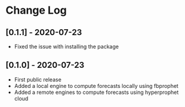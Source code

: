 # Change Log

## [0.1.1] - 2020-07-23
* Fixed the issue with installing the package

## [0.1.0] - 2020-07-23
* First public release
* Added a local engine to compute forecasts locally using fbprophet
* Added a remote engines to compute forecasts using hyperprophet cloud
